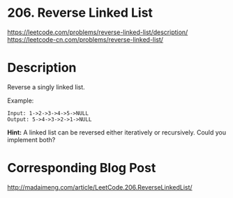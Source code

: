 # 206. Reverse Linked List
https://leetcode.com/problems/reverse-linked-list/description/
https://leetcode-cn.com/problems/reverse-linked-list/

# Description
Reverse a singly linked list.

Example:
```
Input: 1->2->3->4->5->NULL
Output: 5->4->3->2->1->NULL
```

**Hint:**
A linked list can be reversed either iteratively or recursively. Could you implement both?

# Corresponding Blog Post
http://madaimeng.com/article/LeetCode.206.ReverseLinkedList/
